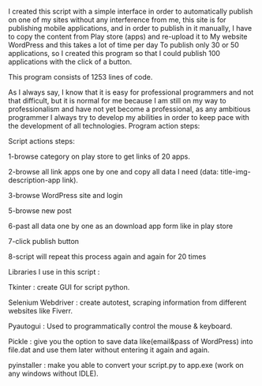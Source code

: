 I created this script with a simple interface in order to automatically publish on one of my sites without any interference from me, this site is for publishing mobile applications, and in order to publish in it manually, I have to copy the content from Play store (apps) and re-upload it to My website WordPress and this takes a lot of time per day To publish only 30 or 50 applications, so I created this program so that I could publish 100 applications with the click of a button.

This program consists of 1253 lines of code.

As I always say, I know that it is easy for professional programmers and not that difficult, but it is normal for me because I am still on my way to professionalism and have not yet become a professional, as any ambitious programmer I always try to develop my abilities in order to keep pace with the development of all technologies.
Program action steps:

Script actions steps:

1-browse category on play store to get links of 20 apps.

2-browse all link apps one by one and copy all data I need (data: title-img-description-app link).

3-browse WordPress site and login

5-browse new post

6-past all data one by one as an download app form like in play store

7-click publish button

8-script will repeat this process again and again for 20 times


Libraries I use in this script :

Tkinter : create GUI for script python.

Selenium Webdriver : create autotest, scraping information from different websites like Fiverr.

Pyautogui : Used to programmatically control the mouse & keyboard.

Pickle : give you the option to save data like(email&pass of WordPress) into file.dat and use them later without entering it again and again.

pyinstaller : make you able to convert your script.py to app.exe (work on any windows without IDLE).
